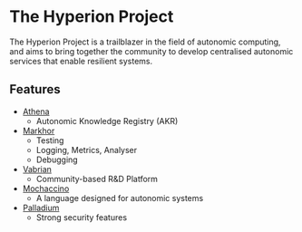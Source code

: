 # The Hyperion Project
The Hyperion Project is a trailblazer in the field of autonomic computing, and aims to bring together the community to develop centralised autonomic services that enable resilient systems.

## Features

-  [Athena](https://github.com/Infinitum-Hyperion/Athena)
    - Autonomic Knowledge Registry (AKR)
- [Markhor](https://github.com/Infinitum-Hyperion/Markhor)
    - Testing
    - Logging, Metrics, Analyser
    - Debugging
- [Vabrian](https://github.com/Infinitum-Hyperion/Vabrian)
    - Community-based R&D Platform
- [Mochaccino](https://github.com/Infinitum-Hyperion/Mochaccino)
    - A language designed for autonomic systems
- [Palladium](https://github.com/Infinitum-Hyperion/Palladium)
    - Strong security features
